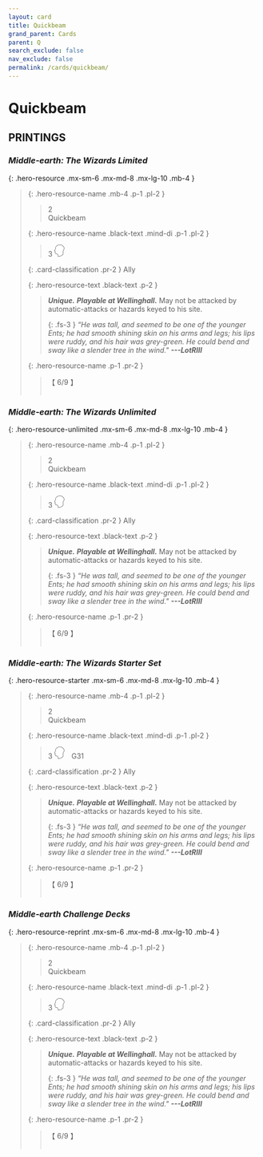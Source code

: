 ```yaml
---
layout: card
title: Quickbeam
grand_parent: Cards
parent: Q
search_exclude: false
nav_exclude: false
permalink: /cards/quickbeam/
---
```


# Quickbeam


## PRINTINGS


### _Middle-earth: The Wizards Limited_

{: .hero-resource .mx-sm-6 .mx-md-8 .mx-lg-10 .mb-4 }
> {: .hero-resource-name .mb-4 .p-1 .pl-2 }
> > <div class="card-mp">2</div>
> > <div class="card-name">Quickbeam</div>
>
> {: .hero-resource-name .black-text .mind-di .p-1 .pl-2 }
> > 3 ![](/assets/images/mind.svg)
>
> {: .card-classification .pr-2 }
> Ally
>
> {: .hero-resource-text .black-text .p-2 }
> > _**Unique.**_ _**Playable at Wellinghall.**_  May not be attacked by automatic-attacks or hazards keyed to his site. 
> > 
> > {: .fs-3 } 
> > _“He was tall, and seemed to be one of the younger Ents; he had smooth shining skin on his arms and legs; his lips were ruddy, and his hair was grey-green. He could bend and sway like a slender tree in the wind."_ ***---&#65279;LotRIII*** 
> 
> {: .hero-resource-name .p-1 .pr-2 }
> > <div class="card-shield">【 6/9 】</div>
> > <div class="card-corruption">&nbsp;</div>

### _Middle-earth: The Wizards Unlimited_

{: .hero-resource-unlimited .mx-sm-6 .mx-md-8 .mx-lg-10 .mb-4 }
> {: .hero-resource-name .mb-4 .p-1 .pl-2 }
> > <div class="card-mp">2</div>
> > <div class="card-name">Quickbeam</div>
>
> {: .hero-resource-name .black-text .mind-di .p-1 .pl-2 }
> > 3 ![](/assets/images/mind.svg)
>
> {: .card-classification .pr-2 }
> Ally
>
> {: .hero-resource-text .black-text .p-2 }
> > _**Unique.**_ _**Playable at Wellinghall.**_ May not be attacked by automatic-attacks or hazards keyed to his site. 
> > 
> > {: .fs-3 } 
> > _“He was tall, and seemed to be one of the younger Ents; he had smooth shining skin on his arms and legs; his lips were ruddy, and his hair was grey-green. He could bend and sway like a slender tree in the wind."_ ***---&#65279;LotRIII***
> 
> {: .hero-resource-name .p-1 .pr-2 }
> > <div class="card-shield">【 6/9 】</div>
> > <div class="card-corruption">&nbsp;</div>

### _Middle-earth: The Wizards Starter Set_

{: .hero-resource-starter .mx-sm-6 .mx-md-8 .mx-lg-10 .mb-4 }
> {: .hero-resource-name .mb-4 .p-1 .pl-2 }
> > <div class="card-mp">2</div>
> > <div class="card-name">Quickbeam</div>
>
> {: .hero-resource-name .black-text .mind-di .p-1 .pl-2 }
> > 3 ![](/assets/images/mind.svg)&emsp;<span class="red-text">G31</span>
>
> {: .card-classification .pr-2 }
> Ally
>
> {: .hero-resource-text .black-text .p-2 }
> > _**Unique.**_ _**Playable at Wellinghall.**_ May not be attacked by automatic-attacks or hazards keyed to his site. 
> > 
> > {: .fs-3 } 
> > _“He was tall, and seemed to be one of the younger Ents; he had smooth shining skin on his arms and legs; his lips were ruddy, and his hair was grey-green. He could bend and sway like a slender tree in the wind."_ ***---&#65279;LotRIII***
> 
> {: .hero-resource-name .p-1 .pr-2 }
> > <div class="card-shield">【 6/9 】</div>
> > <div class="card-corruption">&nbsp;</div>

### _Middle-earth Challenge Decks_

{: .hero-resource-reprint .mx-sm-6 .mx-md-8 .mx-lg-10 .mb-4 }
> {: .hero-resource-name .mb-4 .p-1 .pl-2 }
> > <div class="card-mp">2</div>
> > <div class="card-name">Quickbeam</div>
>
> {: .hero-resource-name .black-text .mind-di .p-1 .pl-2 }
> > 3 ![](/assets/images/mind.svg)
>
> {: .card-classification .pr-2 }
> Ally
>
> {: .hero-resource-text .black-text .p-2 }
> > _**Unique.**_ _**Playable at Wellinghall.**_ May not be attacked by automatic-attacks or hazards keyed to his site. 
> > 
> > {: .fs-3 } 
> > _“He was tall, and seemed to be one of the younger Ents; he had smooth shining skin on his arms and legs; his lips were ruddy, and his hair was grey-green. He could bend and sway like a slender tree in the wind."_ ***---&#65279;LotRIII***
> 
> {: .hero-resource-name .p-1 .pr-2 }
> > <div class="card-shield">【 6/9 】</div>
> > <div class="card-corruption">&nbsp;</div>
